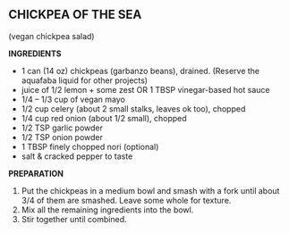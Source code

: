 ## CHICKPEA OF THE SEA
(vegan chickpea salad)

**INGREDIENTS**

* 1 can (14 oz) chickpeas (garbanzo beans), drained. (Reserve the aquafaba liquid for other projects)
* juice of 1/2 lemon + some zest OR 1 TBSP vinegar-based hot sauce
* 1/4 – 1/3 cup of vegan mayo 
* 1/2 cup celery (about 2 small stalks, leaves ok too), chopped
* 1/4 cup red onion (about 1/2 small), chopped
* 1/2 TSP garlic powder
* 1/2 TSP onion powder
* 1 TBSP finely chopped nori (optional)
* salt & cracked pepper to taste

**PREPARATION**

1. Put the chickpeas in a medium bowl and smash with a fork until about 3/4 of them are smashed.  Leave some whole for texture.
2. Mix all the remaining ingredients into the bowl.  
3. Stir together until combined.
